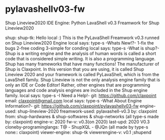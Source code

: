 # pylavashellv03-fw
Shup Lineview2020 IDE Engine: Python LavaShell v0.3 Freamwork for Shup Lineview2020

shup: shup-tk:
Hello local :)
This is the PyLavaShell Freamwork v0.3 runned on Shup Lineview2020 Engine
local says: type-s
-Whats New!?-
1-fix the bugs
2-free coding
3-simple for conding
local says: type-s
-What is shup?-
Shup is a writing engine and the analysis of human words is called a short code that is considered simple writing. It is also a programming language. Shup has many frameworks that have many functions! The manufacturer of Shup is Claxpoint. In this version that you are using, it is called Shup Lineview 2020 and your framework is called PyLavaShell, which is from the LavaShell family. Shup Lineview is not the only analysis engine family that is only an IDE or Code Editor! Rather, other engines that are programming languages and code analysis engines are included in the Shup engine family.
local says: type-s
-I Need a Help!-
git: https://github.com/claxpoint
email: claxpoint@gmail.com
local says: type-s
-What About Engine Information?-
git: https://github.com/claxpoint/pylavashellv03-fw
engine-used: shup-lineview-2020
freamwork-used: pylavashell-v0.3
by: claxpoint
from: shup-hardwares & shup-softwares & shup-networks (all type-s made by: claxpoint)
engine-v: 2020
fw-v: v0.3(on 2020)
last-upd: 2020 V0.3
cloneby-programinglangs: T@ - ShupXQL - @JQn (all made by type-s none:: claxpoint)
viewer-engine: shup-tk
viewerengine-v: v0.1
;shupend
